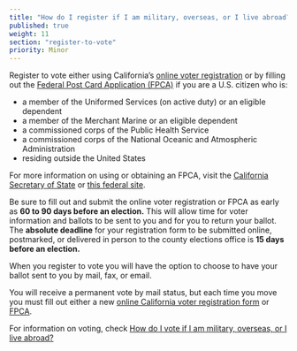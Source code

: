 ```yaml
---
title: "How do I register if I am military, overseas, or I live abroad?"
published: true
weight: 11
section: "register-to-vote"
priority: Minor
---
```


Register to vote either using California’s [online voter registration](http://registertovote.ca.gov/) or by filling out the [Federal Post Card Application (FPCA)](https://www.fvap.gov/uploads/FVAP/Forms/fpca2013.pdf) if you are a U.S. citizen who is:  
- a member of the Uniformed Services (on active duty) or an eligible dependent
- a member of the Merchant Marine or an eligible dependent
- a commissioned corps of the Public Health Service
- a commissioned corps of the National Oceanic and Atmospheric Administration
- residing outside the United States  

For more information on using or obtaining an FPCA, visit the [California Secretary of State](http://www.sos.ca.gov/elections/voter-registration/military-overseas-voters/) or [this federal site](https://www.fvap.gov/).  

Be sure to fill out and submit the online voter registration or FPCA as early as **60 to 90 days before an election.**  This will allow  time for voter information and ballots to be sent to you and for you to return your ballot. The **absolute deadline** for your registration form to be submitted online, postmarked, or delivered in person to the county elections office is **15 days before an election.**  

When you register to vote you will have the option to choose to have your ballot sent to you by mail, fax, or email.  

You will receive a permanent vote by mail status, but each time you move you must fill out either a new [online California voter registration form](http://registertovote.ca.gov/) or [FPCA](https://www.fvap.gov/).  

For information on voting, check [How do I vote if I am military, overseas, or I live abroad?](#item-vote-if-military-overseas)
